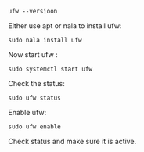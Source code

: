 ~~~ 
ufw --versioon
~~~

Either use apt or nala to install ufw:

~~~
sudo nala install ufw
~~~


Now start ufw :

~~~
sudo systemctl start ufw
~~~

Check the status:

~~~
sudo ufw status
~~~


Enable ufw:
~~~
sudo ufw enable
~~~

Check status and make sure it is active.









